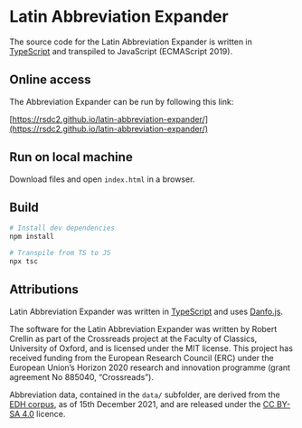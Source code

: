 # Latin Abbreviation Expander

The source code for the Latin Abbreviation Expander is written in [TypeScript](https://www.typescriptlang.org/) and transpiled to JavaScript (ECMAScript 2019).

## Online access

The Abbreviation Expander can be run by following this link:

[https://rsdc2.github.io/latin-abbreviation-expander/](https://rsdc2.github.io/latin-abbreviation-expander/)

## Run on local machine

Download files and open ```index.html``` in a browser.

## Build

``` bash
# Install dev dependencies
npm install

# Transpile from TS to JS
npx tsc
```

## Attributions

Latin Abbreviation Expander was written in [TypeScript](https://www.typescriptlang.org/) and uses [Danfo.js](https://danfo.jsdata.org/).

The software for the Latin Abbreviation Expander was written by Robert Crellin as part of the Crossreads project at the Faculty of Classics, University of Oxford, and is licensed under the MIT license. This project has received funding from the European Research Council (ERC) under the European Union’s Horizon 2020 research and innovation programme (grant agreement No 885040, “Crossreads”).

Abbreviation data, contained in the ```data/``` subfolder, are derived from the <a href="https://edh.ub.uni-heidelberg.de/" target="_blank">EDH corpus</a>, as of 15th December 2021, and are released under the  <a href="https://creativecommons.org/licenses/by-sa/4.0/deed.en" target="_blank">CC BY-SA 4.0</a> licence.
